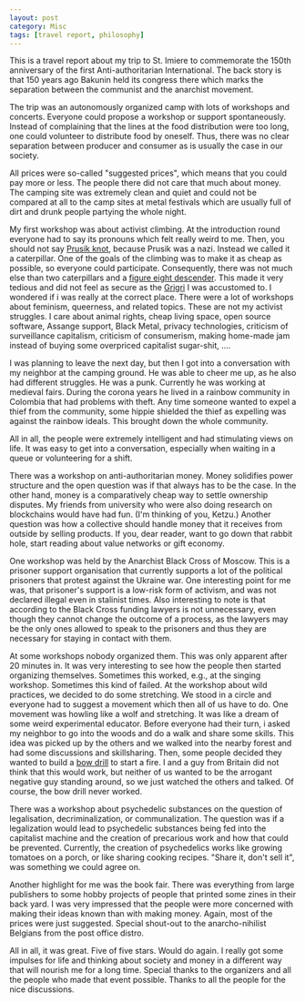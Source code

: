 ```yaml
---
layout: post
category: Misc
tags: [travel report, philosophy]
---
```


This is a travel report about my trip to St. Imiere to commemorate the
150th anniversary of the first Anti-authoritarian International.
The back story is that 150 years ago Bakunin held its congress there
which marks the separation between the communist and the anarchist
movement.

The trip was an autonomously organized camp with lots of workshops and
concerts. Everyone could propose a workshop or support spontaneously.
Instead of complaining that the lines at the food distribution were
too long, one could volunteer to distribute food by oneself. Thus,
there was no clear separation between producer and consumer as is
usually the case in our society.

All prices were so-called "suggested prices", which means that you
could pay more or less. The people there did not care that much about
money. The camping site was extremely clean and quiet and could not be
compared at all to the camp sites at metal festivals which are usually
full of dirt and drunk people partying the whole night.

My first workshop was about activist climbing. At the introduction
round everyone had to say its pronouns which felt really weird to me.
Then, you should not say [Prusik knot](https://en.wikipedia.org/wiki/Prusik_knot),
because Prusik was a nazi. Instead we called it a caterpillar.
One of the goals of the climbing was to make it as cheap as possible,
so everyone could participate. Consequently, there was not much else
than two caterpillars and a [figure eight
descender](https://en.wikipedia.org/wiki/Figure_8_(climbing)). This
made it very tedious and did not feel as secure as the [Grigri](https://en.wikipedia.org/wiki/Grigri)
I was accustomed to. 
I wondered if i was really at the correct place. There were a lot of
workshops about feminism, queerness, and related topics. These are
not my activist struggles.
I care about animal rights, cheap living space, open source software,
Assange support, Black Metal, privacy technologies, criticism of
surveillance capitalism, criticism of consumerism, making home-made
jam instead of buying some overpriced capitalist sugar-shit, ....

I was planning to leave the next day, but then I got into a
conversation with my neighbor at the camping ground. He was able to
cheer me up, as he also had different struggles. He was a punk.
Currently he was working at medieval fairs. During the corona years he
lived in a rainbow community in Colombia that had problems with theft.
Any time someone wanted to expel a thief from the community, some
hippie shielded the thief as expelling was against the rainbow ideals.
This brought down the whole community.

All in all, the people were extremely intelligent and had stimulating
views on life. It was easy to get into a conversation, especially when
waiting in a queue or volunteering for a shift.

There was a workshop on anti-authoritarian money. Money solidifies power
structure and the open question was if that always has to be the case.
In the other hand, money is a comparatively cheap way to settle
ownership disputes.
My friends from university who were also doing research on
blockchains would have had fun. (I'm thinking of you, Ketzu.)
Another question was how a collective should handle money that it
receives from outside by selling products. If you, dear reader, want
to go down that rabbit hole, start reading about value networks or
gift economy.

One workshop was held by the Anarchist Black Cross of Moscow. This is
a prisoner support organisation that currently supports a lot of the
political prisoners that protest against the Ukraine war. One
interesting point for me was, that prisoner's support is a low-risk
form of activism, and was not declared illegal even in stalinist
times. Also interesting to note is that according to the Black Cross
funding lawyers is not unnecessary, even though they cannot change the
outcome of a process, as the lawyers may be the only ones allowed to
speak to the prisoners and thus they are necessary for staying in
contact with them.

At some workshops nobody organized them. This was only apparent after
20 minutes in. It was very interesting to see how the people then
started organizing themselves. Sometimes this worked, e.g., at the
singing workshop. Sometimes this kind of failed.
At the workshop about wild practices, we decided to do some
stretching. We stood in a circle and everyone had to suggest a
movement which then all of us have to do. One movement was howling
like a wolf and stretching. It was like a dream of some weird
experimental educator. Before everyone had their turn, i asked my
neighbor to go into the woods and do a walk and share some skills.
This idea was picked up by the others and we walked into the nearby
forest and had some discussions and skillsharing. Then, some people
decided they wanted to build a [bow
drill](https://en.wikipedia.org/wiki/Bow_drill) to start a fire. I and
a guy from Britain did not think that this would work, but neither of
us wanted to be the arrogant negative guy standing around, so we just
watched the others and talked. Of course, the bow drill never worked.

There was a workshop about psychedelic substances on the question
of legalisation, decriminalization, or communalization.
The question was if a legalization would lead to psychedelic
substances being fed into the capitalist machine and the creation of
precarious work and how that could be prevented.
Currently, the creation of psychedelics works like growing tomatoes on
a porch, or like sharing cooking recipes.
"Share it, don't sell it", was something we could agree on.

Another highlight for me was the book fair. There was everything from
large publishers to some hobby projects of people that printed some
zines in their back yard. I was very impressed that the people were
more concerned with making their ideas known than with making money.
Again, most of the prices were just suggested.
Special shout-out to the anarcho-nihilist Belgians from the post
office distro.

All in all, it was great. Five of five stars. Would do again.
I really got some impulses for life and thinking about society and
money in a different way that will nourish me for a long time.
Special thanks to the organizers and all the people who made that
event possible. Thanks to all the people for the nice discussions.
